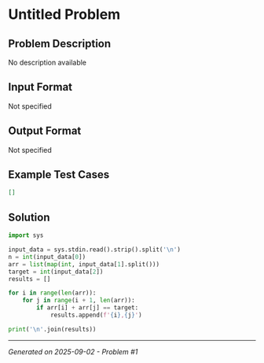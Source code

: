 # Untitled Problem

## Problem Description
No description available

## Input Format
Not specified

## Output Format
Not specified

## Example Test Cases
```json
[]
```

## Solution
```python
import sys

input_data = sys.stdin.read().strip().split('\n')
n = int(input_data[0])
arr = list(map(int, input_data[1].split()))
target = int(input_data[2])
results = []

for i in range(len(arr)):
    for j in range(i + 1, len(arr)):
        if arr[i] + arr[j] == target:
            results.append(f'{i},{j}')

print('\n'.join(results))
```

---
*Generated on 2025-09-02 - Problem #1*
